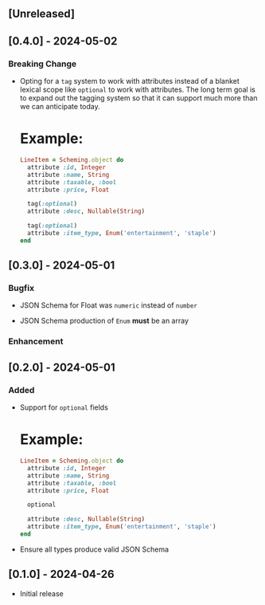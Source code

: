 ## [Unreleased]

## [0.4.0] - 2024-05-02

### Breaking Change

- Opting for a `tag` system to work with attributes instead
  of a blanket lexical scope like `optional` to work with
  attributes.  The long term goal is to expand out the tagging
  system so that it can support much more than we can
  anticipate today.

  # Example:
  ```ruby
  LineItem = Scheming.object do
    attribute :id, Integer
    attribute :name, String
    attribute :taxable, :bool
    attribute :price, Float

    tag(:optional)
    attribute :desc, Nullable(String)

    tag(:optional)
    attribute :item_type, Enum('entertainment', 'staple')
  end

## [0.3.0] - 2024-05-01

### Bugfix

- JSON Schema for Float was `numeric` instead of `number`

- JSON Schema production of `Enum` **must** be an array

### Enhancement

## [0.2.0] - 2024-05-01

### Added

- Support for `optional` fields

  # Example:
  ```ruby
  LineItem = Scheming.object do
    attribute :id, Integer
    attribute :name, String
    attribute :taxable, :bool
    attribute :price, Float

    optional

    attribute :desc, Nullable(String)
    attribute :item_type, Enum('entertainment', 'staple')
  end
  ```

- Ensure all types produce valid JSON Schema

## [0.1.0] - 2024-04-26

- Initial release
